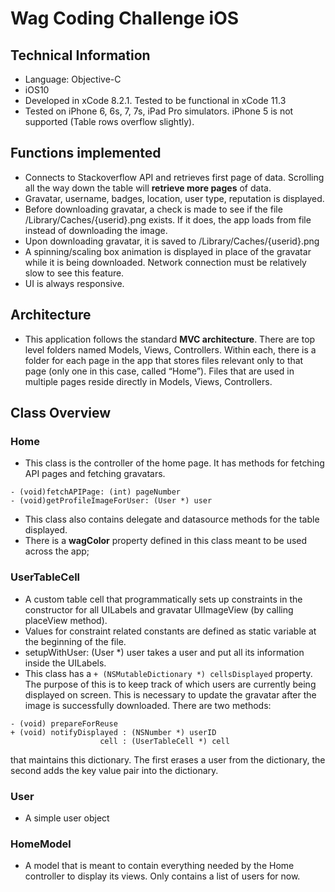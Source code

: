 # Wag Coding Challenge iOS

## Technical Information

- Language: Objective-C
- iOS10
- Developed in xCode 8.2.1. Tested to be functional in xCode 11.3
- Tested on iPhone 6, 6s, 7, 7s, iPad Pro simulators. iPhone 5 is not supported (Table rows overflow slightly).

## Functions implemented

- Connects to Stackoverflow API and retrieves first page of data. Scrolling all the way down the table will **retrieve more pages** of data.
- Gravatar, username, badges, location, user type, reputation is displayed.
- Before downloading gravatar, a check is made to see if the file /Library/Caches/{userid}.png exists. If it does, the app loads from file instead of downloading the image.
- Upon downloading gravatar, it is saved to /Library/Caches/{userid}.png
- A spinning/scaling box animation is displayed in place of the gravatar while it is being downloaded. Network connection must be relatively slow to see this feature.
- UI is always responsive.

## Architecture

- This application follows the standard <b>MVC architecture</b>. There are top level folders named Models, Views, Controllers. Within each, there is a folder for each page in the app that stores files relevant only to that page (only one in this case, called “Home”). Files that are used in multiple pages reside directly in Models, Views, Controllers.

## Class Overview 

### Home
- This class is the controller of the home page. It has methods for fetching API pages and fetching gravatars. 
```
- (void)fetchAPIPage: (int) pageNumber
- (void)getProfileImageForUser: (User *) user
```
- This class also contains delegate and datasource methods for the table displayed.
- There is a <b style=“color:#24b88e”>wagColor</b> property defined in this class meant to be used across the app;

### UserTableCell
- A custom table cell that programmatically sets up constraints in the constructor for all UILabels and gravatar UIImageView (by calling placeView method).
- Values for constraint related constants are defined as static variable at the beginning of the file.
- setupWithUser: (User *) user takes a user and put all its information inside the UILabels.
- This class has a `+ (NSMutableDictionary *) cellsDisplayed` property. The purpose of this is to keep track of which users are currently being displayed on screen. This is necessary to update the gravatar after the image is successfully downloaded. There are two methods:

```
- (void) prepareForReuse
+ (void) notifyDisplayed : (NSNumber *) userID
                    cell : (UserTableCell *) cell
```
that maintains this dictionary. The first erases a user from the dictionary, the second adds the key value pair into the dictionary.

### User
- A simple user object

### HomeModel
- A model that is meant to contain everything needed by the Home controller to display its views. Only contains a list of users for now.